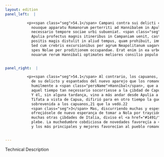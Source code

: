 ```yaml
---
layout: edition
panel_left:  |

          <p><span class="seg">54.1</span> Campani contra sui delicti conscii
            nouoque apparatu Romanorum perterriti ad Hannibalem in Apuliam mittunt oratum, ut maxime
            necessario tempore sociae urbi subueniat. <span class="seg">2</span> Is nulla interposita mora ex
            Apulia profectus magnis itineribus in Campaniam uenit, castrisque ad Tifata super Capuam
            positis magis distulit in aliud tempus, quam prohibuit, imminentem pestem Campanis. 3
            Sed cum crebris excursionibus per agrum Neapolitanum uagaretur, oblata est sibi denuo
            spes Nolae per proditionem occupandae. Erat enim in ea urbe sicut in plaerisque <a href="#1478/" target="new"><img src="#1478/"/></a>[116v] Italiae ciuitatibus plaebs a senatu diuisa. Multitudo auida
            nouarum rerum Hannibali optimates meliores consilio populo Romano fauebant.</p>
        

panel_right:  |

          <p><span class="seg">54.1</span> Al contrario, los capuanos, acordándose
            de su delicto y espantados del nuevo aparejo que los romanos fazían, embiaron a rogar
            humilmente a <span class="persName">Hanníbal</span>, que a la sazón estava en Apulia, que en
            aquel tiempo tan neçessario socorriesse a la çibdad de Capua su compañera. <span class="seg">2</span>
            Y él, sin alguna tardança, vino a más andar desde Apulia a Capua y, puesto su real a
            Tifata a vista de Capua, difirió para en otro tiempo la guerra, la pestilencia
            sobrevenida a los capuanos,21 que la vedó.22
            <span class="seg">3</span> Mas, discurriendo muchas y espessas vezes por el campo Neapolitano,
            ofreçiósele de nuevo esperança de tomar a Nola por trayción. Era allí en Nola, como en
            muchas otras çibdades de Italia, diviso el <a href="#1491/" target="new"><img src="#1491/"/></a>[175r,a] senado de la
            plebe. La muchedumbre cobdiciosa de novedades favoreçía a <span class="persName">Hanníbal</span>,
            y los más principales y mejores favorecían al pueblo romano.</p>
        

---
```


Technical Description 